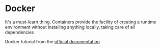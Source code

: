# Docker

It's a must-learn thing. Containers provide the facility of creating a runtime environment without installing anything locally, taking care of all dependencies

Docker tutorial from the [official documentation](https://docs.docker.com/get-started/)
